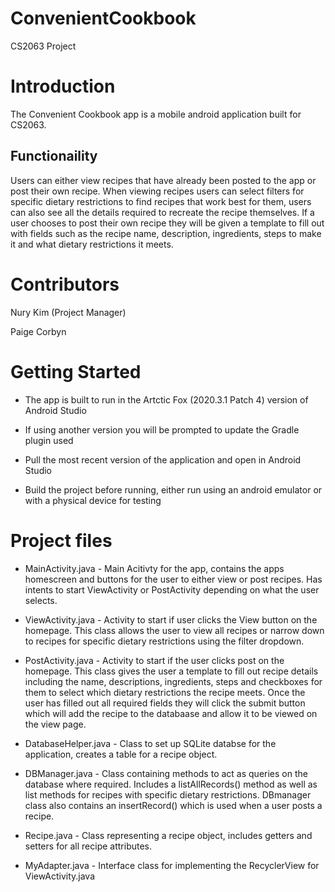 # ConvenientCookbook
CS2063 Project

# Introduction
The Convenient Cookbook app is a mobile android application built for CS2063.
## Functionaility
Users can either view recipes that have already been posted to the app or post their own recipe. When viewing recipes users can select filters for specific dietary restrictions to find recipes that work best for them, users can also see all the details required to recreate the recipe themselves. If a user chooses to post their own recipe they will be given a template to fill out with fields such as the recipe name, description, ingredients, steps to make it and what dietary restrictions it meets. 

# Contributors
Nury Kim (Project Manager)

Paige Corbyn 

# Getting Started 
* The app is built to run in the Artctic Fox (2020.3.1 Patch 4) version of Android Studio

* If using another version you will be prompted to update the Gradle plugin used

* Pull the most recent version of the application and open in Android Studio

* Build the project before running, either run using an android emulator or with a physical device for testing

# Project files

* MainActivity.java - Main Acitivty for the app, contains the apps homescreen and buttons for the user to either view or post recipes. Has intents to start ViewActivity or PostActivity depending on what the user selects.

* ViewActivity.java - Activity to start if user clicks the View button on the homepage. This class allows the user to view all recipes or narrow down to recipes for specific dietary restrictions using the filter dropdown.

* PostActivity.java - Activity to start if the user clicks post on the homepage. This class gives the user a template to fill out recipe details including the name, descriptions, ingredients, steps and checkboxes for them to select which dietary restrictions the recipe meets. Once the user has filled out all required fields they will click the submit button which will add the recipe to the databaase and allow it to be viewed on the view page. 

* DatabaseHelper.java - Class to set up SQLite databse for the application, creates a table for a recipe object. 

* DBManager.java - Class containing methods to act as queries on the database where required. Includes a listAllRecords() method as well as list methods for recipes with specific dietary restrictions. DBmanager class also contains an insertRecord() which is used when a user posts a recipe. 

* Recipe.java - Class representing a recipe object, includes getters and setters for all recipe attributes. 

* MyAdapter.java - Interface class for implementing the RecyclerView for ViewActivity.java

